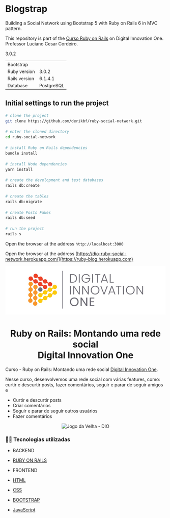 # Blogstrap

Building a Social Network using Bootstrap 5 with Ruby on Rails 6 in MVC pattern.

This repository is part of the [Curso Ruby on Rails](https://web.dio.me/home) on Digital Innovation One. Professor Luciano Cesar Cordeiro.

<table>
  <tr>
    <td>Bootstrap</td>
      3.0.2
    </td>
  </tr>
  <tr>
    <td>Ruby version</td>
    <td>
      3.0.2
    </td>
  </tr>
  <tr>
    <td>Rails version</td>
    <td>
      6.1.4.1
    </td>
  </tr>
  <tr>
    <td>Database</td>
    <td>
      PostgreSQL
    </td>
  </tr>
</table>

## Initial settings to run the project

```bash
# clone the project
git clone https://github.com/derikbf/ruby-social-network.git

# enter the cloned directory
cd ruby-social-network

# install Ruby on Rails dependencies
bundle install

# install Node dependencies
yarn install

# create the development and test databases
rails db:create

# create the tables
rails db:migrate

# create Posts Fakes
rails db:seed

# run the project
rails s
```
Open the browser at the address `http://localhost:3000`

Open the browser at the address [https://dio-ruby-social-network.herokuapp.com/](https://ruby-blog.herokuapp.com)

<!--Banner session-->
<p align="center">
  <img src="./app/assets/images/banner-dio.png" alt="DIO" title="Digital Innovation One">
</p>

<!--About session-->
<h1 align="center">Ruby on Rails: Montando uma rede social<br>Digital Innovation One</h1>

<!-- <img src="./app/assets/images/cover.jpg" title="Ruby" width="270" height="120"> -->

Curso - Ruby on Rails: Montando uma rede social [Digital Innovation One](https://digitalinnovation.one/).

Nesse curso, desenvolvemos uma rede social com várias features, como:
 curtir e descurtir posts, fazer comentários, seguir e parar de seguir amigos e
- Curtir e descurtir posts
- Criar comentários
- Seguir e parar de seguir outros usuários
- Fazer comentários

<p align="center"><img src="./imgs/projeto.gif" title="Jogo da Velha - DIO"></p>

<h3>👨‍💻 Tecnologias utilizadas</h3>

- BACKEND
- [RUBY ON RAILS](https://guides.rubyonrails.org/getting_started.html)

- FRONTEND
- [HTML](https://www.w3schools.com/html/)
- [CSS](https://developer.mozilla.org/pt-BR/docs/Web/CSS)
- [BOOTSTRAP](https://getbootstrap.com/docs/5.1/getting-started/introduction/)
- [JavaScript](https://developer.mozilla.org/en-US/docs/Web/JavaScript)

